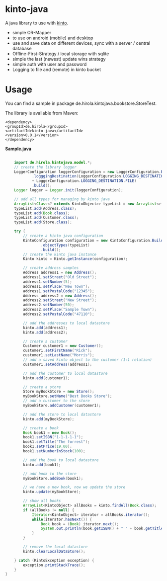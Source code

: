 # kinto-java
A java library to use with [kinto](https://github.com/Kinto/kinto).

- simple OR-Mapper
- to use on android (mobile) and desktop
- use and save data on different devices, sync with a server / central database
- Offline-First-Strategy / local storage with sqlite
- simple the last (newest) update wins strategy
- simple auth with user and password
- Logging to file and (remote) in kinto bucket

Usage
============

You can find a sample in package de.hirola.kintojava.bookstore.StoreTest.

The library is available from Maven:
```
<dependency>
<groupId>de.hirola</groupId>
<artifactId>kinto-java</artifactId>
<version>0.0.1</version>
</dependency>
```

**Sample.java**

```java
    
    import de.hirola.kintojava.model.*;
    // create the library logger
    LoggerConfiguration loggerConfiguration = new LoggerConfiguration.Builder("kintojava-logs")
            .logggingDestination(LoggerConfiguration.LOGGING_DESTINATION.CONSOLE 
            + LoggerConfiguration.LOGGING_DESTINATION.FILE)
            .build();
    Logger logger = Logger.init(loggerConfiguration);

    // add all types for managing by kinto java
    ArrayList<Class<? extends KintoObject>> typeList = new ArrayList<>();
    typeList.add(Address.class);
    typeList.add(Book.class);
    typeList.add(Customer.class);
    typeList.add(Store.class);

    try {
        // create a kinto java configuration
        KintoConfiguration configuration = new KintoConfiguration.Builder("StoreTest")
                .objectTypes(typeList)
                .build();
        // create the kinto java instance
        Kinto kinto = Kinto.getInstance(configuration);

        // create address samples
        Address address1 = new Address();
        address1.setStreet("Old Street");
        address1.setNumber(5);
        address1.setPlace("New Town");
        address1.setPostalCode("12345");
        Address address2 = new Address();
        address2.setStreet("New Street");
        address2.setNumber(50);
        address2.setPlace("Sample Town");
        address2.setPostalCode("47110");

        // add the addresses to local datastore
        kinto.add(address1);
        kinto.add(address2);

        // create a customer
        Customer customer1 = new Customer();
        customer1.setFirstName("Rick");
        customer1.setLastName("Morris");
        // add a saved kinto object to the customer (1:1 relation)
        customer1.setAddress(address1);

        // add the customer to local datastore
        kinto.add(customer1);

        // create a store
        Store myBookStore = new Store();
        myBookStore.setName("Best Books Store");
        // add a customer to the store
        myBookStore.addCustomer(customer1);

        // add the store to local datastore
        kinto.add(myBookStore);

        // create a book
        Book book1 = new Book();
        book1.setISBN("1-1-1-1-1");
        book1.setTitle("The forrest");
        book1.setPrice(19.00);
        book1.setNumberInStock(100);

        // add the book to local datastore
        kinto.add(book1);

        // add book to the store
        myBookStore.addBook(book1);

        // we have a new book, now we update the store
        kinto.update(myBookStore);

        // show all books
        ArrayList<KintoObject> allBooks = kinto.findAll(Book.class);
        if (allBooks != null) {
            Iterator<KintoObject> iterator = allBooks.iterator();
            while(iterator.hasNext()) {
                Book book = (Book) iterator.next();
                System.out.println(book.getISBN() + " " + book.getTitle());
            }
        }

        // remove the local datastore
        kinto.clearLocalDataStore();

    } catch (KintoException exception) {
        exception.printStackTrace();
    }
}
```
